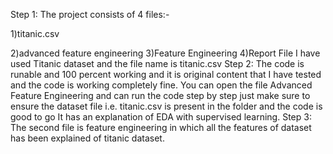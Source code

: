 Step 1: The project consists of 4 files:-

1)titanic.csv

2)advanced feature engineering
3)Feature Engineering
4)Report File
I have used Titanic dataset and the file name is titanic.csv 
Step 2: The code is runable and 100 percent working and it is original content that I have tested and the code is working completely fine.
You can open the file Advanced Feature Engineering and can run the code step by step just make sure to ensure the dataset file i.e. titanic.csv is present in the folder and the code is good to go It has an explanation of EDA with supervised learning.
Step 3: The second file is feature engineering in which all the features of dataset has been explained of titanic dataset.

